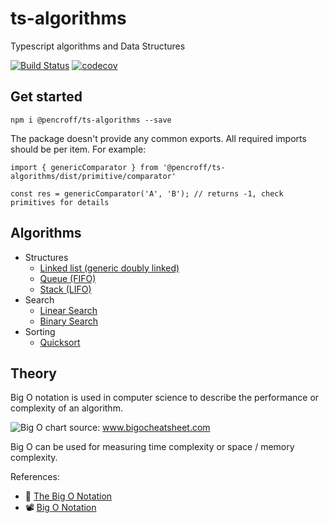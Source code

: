 # ts-algorithms
Typescript algorithms and Data Structures

[![Build Status](https://travis-ci.org/Pencroff/ts-algorithms.svg?branch=master)](https://travis-ci.org/Pencroff/ts-algorithms)
[![codecov](https://codecov.io/gh/Pencroff/ts-algorithms/branch/master/graph/badge.svg)](https://codecov.io/gh/Pencroff/ts-algorithms)

## Get started

`npm i @pencroff/ts-algorithms --save`

The package doesn't provide any common exports. All required imports should be per item.
For example:

```
import { genericComparator } from '@pencroff/ts-algorithms/dist/primitive/comparator'

const res = genericComparator('A', 'B'); // returns -1, check primitives for details
```

## Algorithms

* Structures
    * [Linked list (generic doubly linked)](https://ts-algorithms.pencroff.com/classes/structure.linkedlist.html)
    * [Queue (FIFO)](https://ts-algorithms.pencroff.com/classes/structure.queue.html)
    * [Stack (LIFO)](https://ts-algorithms.pencroff.com/classes/structure.stack.html)
* Search
    * [Linear Search](https://ts-algorithms.pencroff.com/modules/search.html#linearindexof)
    * [Binary Search](https://ts-algorithms.pencroff.com/modules/search.html#binaryindexof)
* Sorting
    * [Quicksort](https://ts-algorithms.pencroff.com/modules/sort.html#qsort)
    

## Theory

Big O notation is used in computer science to describe the performance or complexity of an algorithm.

![Big O chart](https://ts-algorithms.pencroff.com/assets/big-o-chart.svg)
source: www.bigocheatsheet.com

Big O can be used for measuring time complexity or space / memory complexity.

References:

* 📝 [The Big O Notation](https://dev.to/sarah_chima/the-big-o-notation-an-introduction-34f7)
* 📽️ [Big O Notation](https://www.youtube.com/watch?v=v4cd1O4zkGw)

